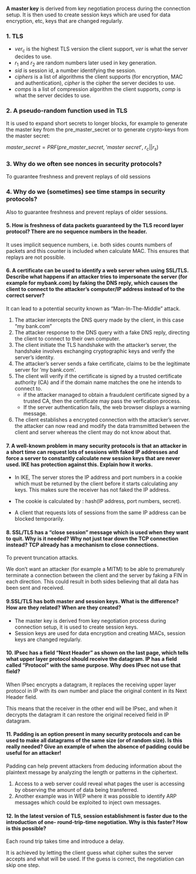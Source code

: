 **A master key** is derived from key negotiation process during the connection setup. It is then used to create session keys which are used for data encryption, etc, keys that are changed regularly.

### 1. TLS

- $ver_{c}$ is the highest TLS version the client support, $ver$ is what the server decides to use.
- $r_{1}$ and $r_{2}$ are random numbers later used in key generation.
- $sid$ is session id, a number identifying the session.
- $ciphers$ is a list of algorithms the client supports (for encryption, MAC and authentication), $cipher$ is the cipher the server decides to use.
- $comps$ is a list of compression algorithm the client supports, $comp$ is what the server decides to use.

### 2. A pseudo-random function used in TLS

It is used to expand short secrets to longer blocks, for example to generate the master key from the pre_master_secret or to generate crypto-keys from the master secret:

$master\_secret = PRF(pre\_master\_secret,\ 'master\ secret',\ r_{c} || r_{s})$

### 3. Why do we often see nonces in security protocols?

To guarantee freshness and prevent replays of old sessions

### 4. Why do we (sometimes) see time stamps in security protocols?

Also to guarantee freshness and prevent replays of older sessions.



#### 5. How is freshness of data packets guaranteed by the TLS record layer protocol? There are no sequence numbers in the header.

It uses implicit sequence numbers, i.e. both sides counts numbers of packets and this counter is included when calculate MAC. This ensures that replays are not possible.



#### 6. A certificate can be used to identify a web server when using SSL/TLS. Describe what happens if an attacker tries to impersonate the server (for example for mybank.com) by faking the DNS reply, which causes the client to connect to the attacker’s computer/IP address instead of to the correct server?

It can lead to a potential security known as “Man-In-The-Middle” attack.

1. The attacker intercepts the DNS query made by the client, in this case “my bank.com”
2. The attacker response to the DNS query with a fake DNS reply, directing the client to connect to their own computer.
3. The client initiate the TLS handshake with the attacker’s server, the handshake involves exchanging cryptographic keys and verify the server’s identity.
4. The attacker’s server sends a fake certificate, claims to be the legitimate server for ‘my bank.com’.
5. The client will verify if the certificate is signed by a trusted certificate authority (CA) and if the domain name matches the one he intends to connect to.
   - if the attacker managed to obtain a fraudulent certificate signed by a trusted CA, then the certificate may pass the verfication process.
   - If the server authentication fails, the web browser displays a warning message.
6. The client establishes a encrypted connection with the attacker’s server. the attacker can now read and modify the data tramsmitted between the client and server whereas the client may do not know about that.



#### 7. A well-known problem in many security protocols is that an attacker in a short time can request lots of sessions with faked IP addresses and force a server to constantly calculate new session keys that are never used. IKE has protection against this. Explain how it works.

- In IKE, The server stores the IP address and port numbers in a cookie which must be returned by the client before it starts calculating any keys. This makes sure the receiver has not faked the IP address.

- The cookie is calculated by : hash(IP address, port numbers, secret).
- A client that requests lots of sessions from the same IP address can be blocked temporarily.



#### 8. SSL/TLS has a “close session” message which is used when they want to quit. Why is it needed? Why not just tear down the TCP connection instead? TCP already has a mechanism to close connections. 

To prevent truncation attacks. 

We don’t want an attacker (for example a MITM) to be able to prematurely terminate a connection between the client and the server by faking a FIN in each direction. This could result in both sides believing that all data has been sent and received.



#### 9.SSL/TLS has both master and session keys. What is the difference? How are they related? When are they created?

- The master key is derived from key negotiation process during connection setup, it is used to create session keys.
- Session keys are used for data encryption and creating MACs, session keys are changed regularly.



#### 10. IPsec has a field “Next Header” as shown on the last page, which tells what upper layer protocol should receive the datagram. IP has a field called “Protocol” with the same purpose. Why does IPsec not use that field?

When IPsec encrypts a datagram, it replaces the receiving upper layer protocol in IP with its own number and place the original content in its Next Header field.

This means that the receiver in the other end will be IPsec, and when it decrypts the datagram it can restore the original received field in IP datagram.



#### 11. Padding is an option present in many security protocols and can be used to make all datagrams of the same size (or of random size). Is this really needed? Give an example of when the absence of padding could be useful for an attacker!

Padding can help prevent attackers from deducing information about the plaintext message by analyzing the length or patterns in the ciphertext.

1. Access to a web server could reveal what pages the user is accessing by observing the amount of data being transferred.
2. Another example was in WEP where it was possible to identify ARP messages which could be exploited to inject own messages.



#### 12. In the latest version of TLS, session establishment is faster due to the introduction of one- round-trip-time negotiation. Why is this faster? How is this possible?

Each round trip takes time and introduce a delay.

It is achieved by letting the client guess what cipher suites the server accepts and what will be used. If the guess is correct, the negotiation can skip one step.

